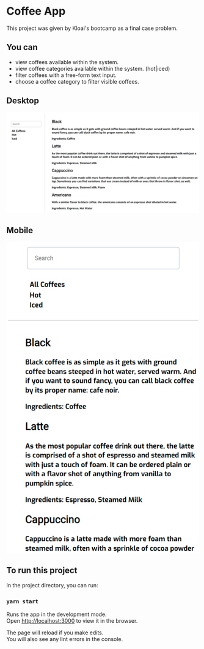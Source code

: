 # Coffee App

This project was given by Kloai's bootcamp as a final case problem.

## You can

- view coffees available within the system.
- view coffee categories available within the system. (hot|iced)
- filter coffees with a free-form text input.
- choose a coffee category to filter visible coffees.

## Desktop

![desktop image of application](./readme_pics/caffee_desktop.PNG)

## Mobile

![mobile image of application](./readme_pics/caffee_mobile.PNG)

## To run this project

In the project directory, you can run:

### `yarn start`

Runs the app in the development mode.\
Open [http://localhost:3000](http://localhost:3000) to view it in the browser.

The page will reload if you make edits.\
You will also see any lint errors in the console.
